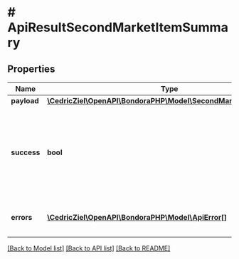 # # ApiResultSecondMarketItemSummary

## Properties

Name | Type | Description | Notes
------------ | ------------- | ------------- | -------------
**payload** | [**\CedricZiel\OpenAPI\BondoraPHP\Model\SecondMarketItemSummary**](SecondMarketItemSummary.md) |  | [optional] 
**success** | **bool** | Indicates if the request was successfull or not.              true if the request was handled successfully, false otherwise. | 
**errors** | [**\CedricZiel\OpenAPI\BondoraPHP\Model\ApiError[]**](ApiError.md) | Error(s) accociated with the API request. | [optional] 

[[Back to Model list]](../../README.md#documentation-for-models) [[Back to API list]](../../README.md#documentation-for-api-endpoints) [[Back to README]](../../README.md)


